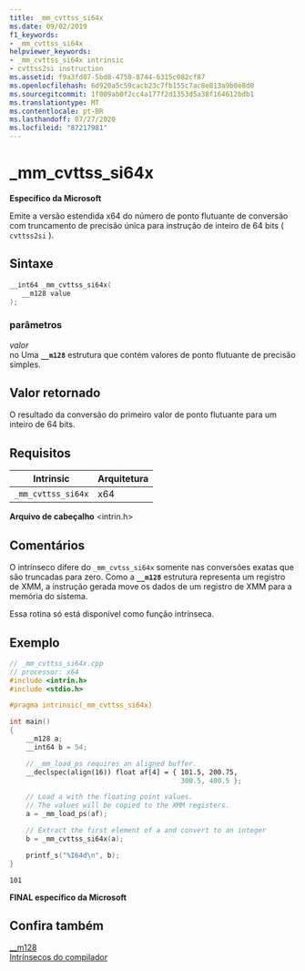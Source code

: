 ```yaml
---
title: _mm_cvttss_si64x
ms.date: 09/02/2019
f1_keywords:
- _mm_cvttss_si64x
helpviewer_keywords:
- _mm_cvttss_si64x intrinsic
- cvttss2si instruction
ms.assetid: f9a3fd07-5bd8-4758-8744-6315c082cf87
ms.openlocfilehash: 6d920a5c59cacb23c7fb155c7ac8e813a9b0e8d0
ms.sourcegitcommit: 1f009ab0f2cc4a177f2d1353d5a38f164612bdb1
ms.translationtype: MT
ms.contentlocale: pt-BR
ms.lasthandoff: 07/27/2020
ms.locfileid: "87217981"
---
```

# <a name="_mm_cvttss_si64x"></a>_mm_cvttss_si64x

**Específico da Microsoft**

Emite a versão estendida x64 do número de ponto flutuante de conversão com truncamento de precisão única para instrução de inteiro de 64 bits ( `cvttss2si` ).

## <a name="syntax"></a>Sintaxe

```C
__int64 _mm_cvttss_si64x(
   __m128 value
);
```

### <a name="parameters"></a>parâmetros

*valor*\
no Uma **`__m128`** estrutura que contém valores de ponto flutuante de precisão simples.

## <a name="return-value"></a>Valor retornado

O resultado da conversão do primeiro valor de ponto flutuante para um inteiro de 64 bits.

## <a name="requirements"></a>Requisitos

|Intrinsic|Arquitetura|
|---------------|------------------|
|`_mm_cvttss_si64x`|x64|

**Arquivo de cabeçalho** \<intrin.h>

## <a name="remarks"></a>Comentários

O intrínseco difere do `_mm_cvtss_si64x` somente nas conversões exatas que são truncadas para zero. Como a **`__m128`** estrutura representa um registro de XMM, a instrução gerada move os dados de um registro de XMM para a memória do sistema.

Essa rotina só está disponível como função intrínseca.

## <a name="example"></a>Exemplo

```cpp
// _mm_cvttss_si64x.cpp
// processor: x64
#include <intrin.h>
#include <stdio.h>

#pragma intrinsic(_mm_cvttss_si64x)

int main()
{
    __m128 a;
    __int64 b = 54;

    // _mm_load_ps requires an aligned buffer.
    __declspec(align(16)) float af[4] = { 101.5, 200.75,
                                          300.5, 400.5 };

    // Load a with the floating point values.
    // The values will be copied to the XMM registers.
    a = _mm_load_ps(af);

    // Extract the first element of a and convert to an integer
    b = _mm_cvttss_si64x(a);

    printf_s("%I64d\n", b);
}
```

```Output
101
```

**FINAL específico da Microsoft**

## <a name="see-also"></a>Confira também

[__m128](../cpp/m128.md)\
[Intrínsecos do compilador](../intrinsics/compiler-intrinsics.md)

